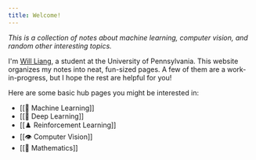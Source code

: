 ```yaml
---
title: Welcome!
---
```


*This is a collection of notes about machine learning, computer vision, and random other interesting topics.*

I'm [Will Liang](https://willjhliang.github.io), a student at the University of Pennsylvania. This website organizes my notes into neat, fun-sized pages. A few of them are a work-in-progress, but I hope the rest are helpful for you!

Here are some basic hub pages you might be interested in:
- [[🤖 Machine Learning]]
- [[🧠 Deep Learning]]
- [[♟️ Reinforcement Learning]]
- [[👁️ Computer Vision]]
- [[🧮 Mathematics]]